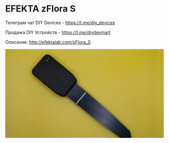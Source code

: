 # EFEKTA zFlora S

Телеграм чат DIY Devices - https://t.me/diy_devices

Продажа DIY Устройств - https://t.me/diydevmart

Описание: http://efektalab.com/zFlora_S

![EFEKTA zFlora S](https://raw.githubusercontent.com/smartboxchannel/EFEKTA-zFlora/main/Images/1.jpg) 
